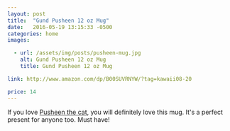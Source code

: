 ```yaml
---
layout: post
title:  "Gund Pusheen 12 oz Mug"
date:   2016-05-19 13:15:33 -0500
categories: home
images:

  - url: /assets/img/posts/pusheen-mug.jpg
    alt: Gund Pusheen 12 oz Mug
    title: Gund Pusheen 12 oz Mug

link: http://www.amazon.com/dp/B00SUVRNYW/?tag=kawaii08-20

price: 14
---
```



If you love <a href="http://www.pusheen.com/" target="_blank">Pusheen the cat</a>, you will definitely love this mug. It's a perfect present for anyone too. Must have!